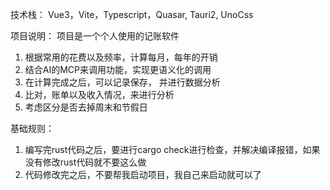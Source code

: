 技术栈：
Vue3，Vite，Typescript，Quasar, Tauri2, UnoCss

项目说明：
项目是一个个人使用的记账软件
1. 根据常用的花费以及频率，计算每月，每年的开销
2. 结合AI的MCP来调用功能，实现更语义化的调用
3. 在计算完成之后，可以记录保存， 并进行数据分析
4. 比对，账单以及收入情况，来进行分析
5. 考虑区分是否去掉周末和节假日

基础规则：
1. 编写完rust代码之后，要进行cargo check进行检查，并解决编译报错，如果没有修改rust代码就不要这么做
2. 代码修改完之后，不要帮我启动项目，我自己来启动就可以了